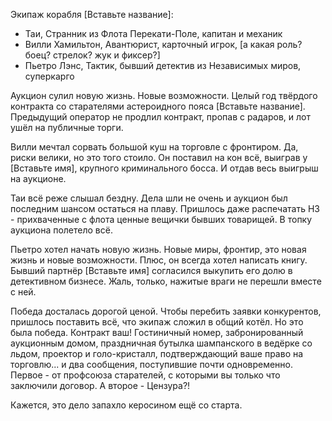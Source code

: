 Экипаж корабля [Вставьте название]:
* Таи, Странник из Флота Перекати-Поле, капитан и механик
* Вилли Хамильтон, Авантюрист, карточный игрок, [а какая роль? боец? стрелок? жук и фиксер?]
* Пьетро Лэнс, Тактик, бывший детектив из Независимых миров, суперкарго

Аукцион сулил новую жизнь. Новые возможности. Целый год твёрдого контракта со старателями астероидного пояса [Вставьте название].
Предыдущий оператор не продлил контракт, пропав с радаров, и лот ушёл на публичные торги.

Вилли мечтал сорвать большой куш на торговле с фронтиром. Да, риски велики, но это того стоило.
Он поставил на кон всё, выиграв у [Вставьте имя], крупного криминального босса. И отдав весь выигрыш на аукционе.

Таи всё реже слышал бездну. Дела шли не очень и аукцион был последним шансом остаться на плаву.
Пришлось даже распечатать НЗ - прихваченные с флота ценные вещички бывших товарищей. В топку аукциона полетело всё.

Пьетро хотел начать новую жизнь. Новые миры, фронтир, это новая жизнь и новые возможности. Плюс, он всегда хотел написать книгу.
Бывший партнёр [Вставьте имя] согласился выкупить его долю в детективном бизнесе. Жаль, только, нажитые враги не перешли вместе с ней.

Победа досталась дорогой ценой. Чтобы перебить заявки конкурентов, пришлось поставить всё, что экипаж сложил в общий котёл. Но это была победа.
Контракт ваш! Гостиничный номер, забронированный аукционным домом, праздничная бутылка шампанского в ведёрке со льдом, проектор и голо-кристалл,
подтверждающий ваше право на торговлю... и два сообщения, поступившие почти одновременно. Первое - от профсоюза старателей, с которыми вы только что
заключили договор. А второе - Цензура?!

Кажется, это дело запахло керосином ещё со старта.
